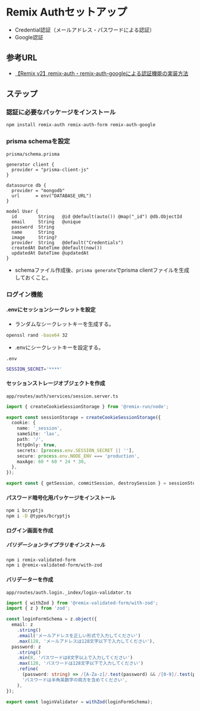 # Remix Authセットアップ

- Credential認証（メールアドレス・パスワードによる認証）
- Google認証

## 参考URL

- [【Remix v2】remix-auth・remix-auth-googleによる認証機能の実装方法](https://zenn.dev/sc30gsw/articles/f908adb5579795)

## ステップ

### 認証に必要なパッケージをインストール

```sh
npm install remix-auth remix-auth-form remix-auth-google
```

### prisma schemaを設定

`prisma/schema.prisma`

```prisma
generator client {
  provider = "prisma-client-js"
}

datasource db {
  provider = "mongodb"
  url      = env("DATABASE_URL")
}

model User {
  id        String   @id @default(auto()) @map("_id") @db.ObjectId
  email     String   @unique
  password  String
  name      String
  image     String?
  provider  String   @default("Credentials")
  createdAt DateTime @default(now())
  updatedAt DateTime @updatedAt
}
```

- schemaファイル作成後、`prisma generate`でprisma clientファイルを生成しておくこと。

### ログイン機能

#### .envにセッションシークレットを設定

- ランダムなシークレットキーを生成する。

```sh
openssl rand -base64 32
```

- .envにシークレットキーを設定する。

`.env`

```sh
SESSION_SECRET='****'
```

#### セッションストレージオブジェクトを作成

`app/routes/auth/services/session.server.ts`

```ts
import { createCookieSessionStorage } from '@remix-run/node';

export const sessionStorage = createCookieSessionStorage({
  cookie: {
    name: '_session',
    sameSite: 'lax',
    path: '/',
    httpOnly: true,
    secrets: [process.env.SESSION_SECRET || ''],
    secure: process.env.NODE_ENV === 'production',
    maxAge: 60 * 60 * 24 * 30,
  },
});

export const { getSession, commitSession, destroySession } = sessionStorage;
```

#### パスワード暗号化用パッケージをインストール

```sh
npm i bcryptjs
npm i -D @types/bcryptjs
```

#### ログイン画面を作成

##### バリデーションライブラリをインストール

```sh
npm i remix-validated-form
npm i @remix-validated-form/with-zod
```

#### バリデーターを作成

`app/routes/auth.login._index/login-validator.ts`

```ts
import { withZod } from '@remix-validated-form/with-zod';
import { z } from 'zod';

const loginFormSchema = z.object({
  email: z
    .string()
    .email('メールアドレスを正しい形式で入力してください')
    .max(128, 'メールアドレスは128文字以下で入力してください'),
  password: z
    .string()
    .min(8, 'パスワードは8文字以上で入力してください')
    .max(128, 'パスワードは128文字以下で入力してください')
    .refine(
      (password: string) => /[A-Za-z]/.test(password) && /[0-9]/.test(password),
      'パスワードは半角英数字の両方を含めてください',
    ),
});

export const loginValidator = withZod(loginFormSchema);
```
